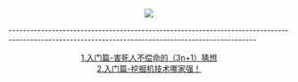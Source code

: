 <p align = "center">
  <img src="https://readme-typing-svg.demolab.com?font=Fira+Code&weight=700&pause=1000&color=E8F73F&width=435&lines=%E7%AE%97%E6%B3%95%E7%AC%94%E8%AE%B0-C%2FC%2B%2B-%E7%94%A8%E4%BA%8E%E7%AE%97%E6%B3%95%E8%80%83%E8%AF%95%E5%92%8C%E8%80%83%E7%A0%94%E6%9C%BA%E8%AF%95%EF%BC%81%E2%9C%8C%E2%9C%8C%E2%9C%8C%E2%9C%8C%E2%9C%8C%E2%9C%8C">
</p>
<p>---------------------------------------------------------------------------------------------------------------------------------------------------</p>
<p align = "center">
<a href="https://github.com/panhongsheng-eng/C-/blob/main/code/3.%E5%AE%B3%E6%AD%BB%E4%BA%BA%E4%B8%8D%E5%81%BF%E5%91%BD%E7%9A%84%EF%BC%883n%2B1%EF%BC%89%E7%8C%9C%E6%83%B3.c">1.入门篇-害死人不偿命的（3n+1）猜想</a>
  </br><a href="https://github.com/panhongsheng-eng/C-/blob/main/code/4.%E6%8C%96%E6%8E%98%E6%9C%BA%E6%8A%80%E6%9C%AF%E5%93%AA%E5%AE%B6%E5%BC%BA.c">2.入门篇-挖掘机技术哪家强！</a>
  </p>

